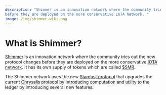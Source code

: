 ```yaml
---
description: "Shimmer is an innovation network where the community tries out the new protocol changes
before they are deployed on the more conservative IOTA network. "
image: /img/shimmer-wiki.png
---
```


# What is Shimmer?

[Shimmer](https://shimmer.network/) is an innovation network where the community tries out the new protocol changes
before they are deployed on the more conservative [IOTA network](https://wiki.iota.org/introduction/welcome/). It has
its own supply of tokens which are called [$SMR](tokens-and-wallets.md).

The Shimmer network uses the new [Stardust protocol](https://wiki.iota.org/shimmer/introduction/welcome/) that upgrades
the current [Chrysalis](https://wiki.iota.org/introduction/welcome/) protocol by introducing computation and utility to
the ledger by introducing several new features.
